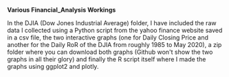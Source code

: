 **Various Financial_Analysis Workings**

  In the DJIA (Dow Jones Industrial Average) folder, I have included the raw data I collected using a Python script from the 
  yahoo finance website saved in a csv file, the two interactive graphs (one for Daily Closing Price and another for the 
  Daily RoR of the DJIA from roughly 1985 to May 2020), a zip folder where you can download both graphs (Github won't show
  the two graphs in all their glory) and finally the R script itself where I made the graphs using ggplot2 and plotly.
